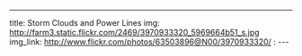 ---
title: Storm Clouds and Power Lines 
img: http://farm3.static.flickr.com/2469/3970933320_5969664b51_s.jpg 
img_link: http://www.flickr.com/photos/63503896@N00/3970933320/ 
: --- 
